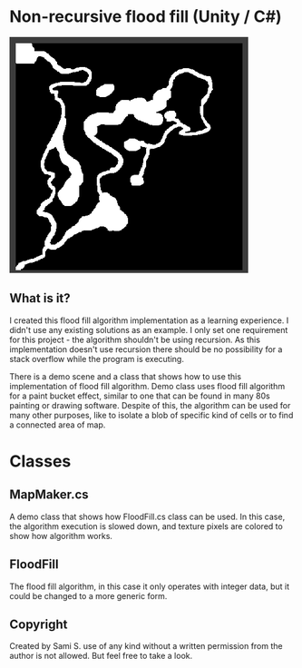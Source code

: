 # Non-recursive flood fill (Unity / C#)

![Flood fill animation](/doc/flood_fill.gif)

## What is it?

I created this flood fill algorithm implementation as a learning experience. I didn't use any existing solutions as an example. I only set one requirement for this project - the algorithm shouldn't be using recursion. As this implementation doesn't use recursion there should be no possibility for a stack overflow while the program is executing.

There is a demo scene and a class that shows how to use this implementation of flood fill algorithm. Demo class uses flood fill algorithm for a paint bucket effect, similar to one that can be found in many 80s painting or drawing software. Despite of this, the algorithm can be used for many other purposes, like to isolate a blob of specific kind of cells or to find a connected area of map.

# Classes

## MapMaker.cs
A demo class that shows how FloodFill.cs class can be used. In this case, the algorithm execution is slowed down, and texture pixels are colored to show how algorithm works.

## FloodFill
The flood fill algorithm, in this case it only operates with integer data, but it could be changed to a more generic form.

## Copyright 
Created by Sami S. use of any kind without a written permission from the author is not allowed. But feel free to take a look.

